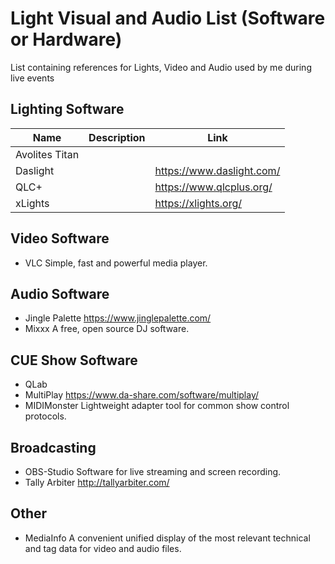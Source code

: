 # Light Visual and Audio List (Software or Hardware)
List containing references for Lights, Video and Audio used by me during live events


## Lighting Software
| Name                      | Description                         | Link                      |
| ------------------------- | ----------------------------------- | ------------------------- |
| Avolites Titan            |                                     |                           |
| Daslight                  |                                     | https://www.daslight.com/ |
| QLC+                      |                                     | https://www.qlcplus.org/  |
| xLights                   |                                     | https://xlights.org/      |


## Video Software

- VLC                 Simple, fast and powerful media player.

## Audio Software

- Jingle Palette      https://www.jinglepalette.com/
- Mixxx               A free, open source DJ software.

## CUE Show Software

- QLab
- MultiPlay       https://www.da-share.com/software/multiplay/
- MIDIMonster     Lightweight adapter tool for common show control protocols.

## Broadcasting

- OBS-Studio          Software for live streaming and screen recording.
- Tally Arbiter       http://tallyarbiter.com/

## Other

- MediaInfo           A convenient unified display of the most relevant technical and tag data for video and audio files.
